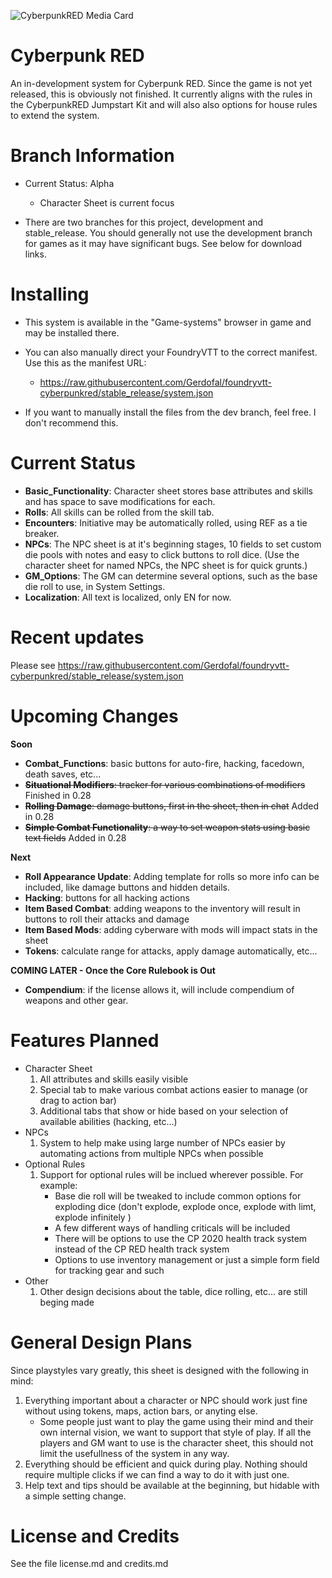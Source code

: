![CyberpunkRED Media Card](https://github.com/Gerdofal/foundryvtt-cyberpunkred/blob/development/css/cpredmediacard.png?raw=true "CyberpunkRED Media Card")
# Cyberpunk RED

An in-development system for Cyberpunk RED. Since the game is not yet released, this is obviously not finished. It currently aligns with the rules in the CyberpunkRED Jumpstart Kit and will also also options for house rules to extend the system.

# Branch Information

- Current Status: Alpha
  - Character Sheet is current focus

- There are two branches for this project, development and stable_release. You should generally not use the development branch for games as it may have significant bugs. See below for download links.

# Installing

- This system is available in the "Game-systems" browser in game and may be installed there.

- You can also manually direct your FoundryVTT to the correct manifest. Use this as the manifest URL:
  - https://raw.githubusercontent.com/Gerdofal/foundryvtt-cyberpunkred/stable_release/system.json

- If you want to manually install the files from the dev branch, feel free. I don't recommend this.

# Current Status
- **Basic_Functionality**: Character sheet stores base attributes and skills and has space to save modifications for each.
- **Rolls**: All skills can be rolled from the skill tab.
- **Encounters**: Initiative may be automatically rolled, using REF as a tie breaker.
- **NPCs**: The NPC sheet is at it's beginning stages, 10 fields to set custom die pools with notes and easy to click buttons to roll dice. (Use the character sheet for named NPCs, the NPC sheet is for quick grunts.)
- **GM_Options**: The GM can determine several options, such as the base die roll to use, in System Settings.
- **Localization**: All text is localized, only EN for now.

# Recent updates

Please see https://raw.githubusercontent.com/Gerdofal/foundryvtt-cyberpunkred/stable_release/system.json

# Upcoming Changes

**Soon**
- **Combat_Functions**: basic buttons for auto-fire, hacking, facedown, death saves, etc...
- ~~**Situational Modifiers**: tracker for various combinations of modifiers~~ Finished in 0.28
- ~~**Rolling Damage**: damage buttons, first in the sheet, then in chat~~ Added in 0.28
- ~~**Simple Combat Functionality**: a way to set weapon stats using basic text fields~~ Added in 0.28

**Next**
- **Roll Appearance Update**: Adding template for rolls so more info can be included, like damage buttons and hidden details.
- **Hacking**: buttons for all hacking actions
- **Item Based Combat**: adding weapons to the inventory will result in buttons to roll their attacks and damage
- **Item Based Mods**: adding cyberware with mods will impact stats in the sheet
- **Tokens**: calculate range for attacks, apply damage automatically, etc...

**COMING LATER - Once the Core Rulebook is Out**
- **Compendium**: if the license allows it, will include compendium of weapons and other gear.

# Features Planned

- Character Sheet
  1. All attributes and skills easily visible
  2. Special tab to make various combat actions easier to manage (or drag to action bar)
  3. Additional tabs that show or hide based on your selection of available abilities (hacking, etc...)
- NPCs
  1. System to help make using large number of NPCs easier by automating actions from multiple NPCs when possible
- Optional Rules
  1. Support for optional rules will be inclued wherever possible. For example:
     - Base die roll will be tweaked to include common options for exploding dice (don't explode, explode once, explode with limt, explode infinitely )
     - A few different ways of handling criticals will be included
     - There will be options to use the CP 2020 health track system instead of the CP RED health track system
     - Options to use inventory management or just a simple form field for tracking gear and such
- Other
  1. Other design decisions about the table, dice rolling, etc... are still beging made
  
# General Design Plans

Since playstyles vary greatly, this sheet is designed with the following in mind:

1. Everything important about a character or NPC should work just fine without using tokens, maps, action bars, or anyting else.
   - Some people just want to play the game using their mind and their own internal vision, we want to support that style of play. If all the players and GM want to use is the character sheet, this should not limit the usefullness of the system in any way.
2. Everything should be efficient and quick during play. Nothing should require multiple clicks if we can find a way to do it with just one.
3. Help text and tips should be available at the beginning, but hidable with a simple setting change.

# License and Credits

See the file license.md and credits.md

